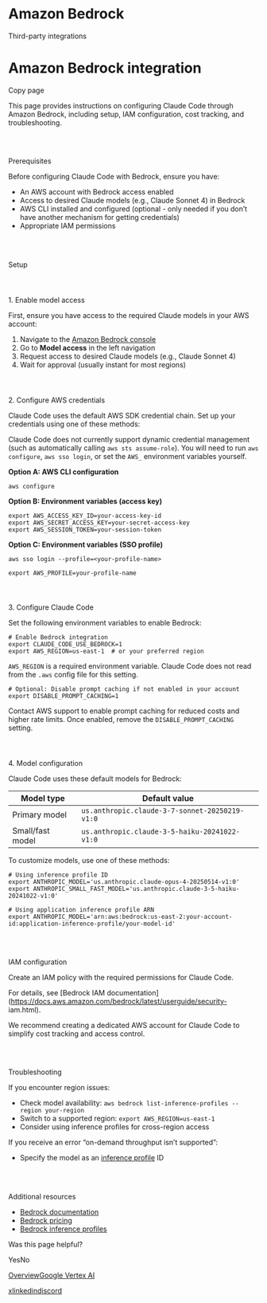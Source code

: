 # Amazon Bedrock

Third-party integrations

# Amazon Bedrock integration

Copy page

This page provides instructions on configuring Claude Code through Amazon
Bedrock, including setup, IAM configuration, cost tracking, and
troubleshooting.

##

​

Prerequisites

Before configuring Claude Code with Bedrock, ensure you have:

  * An AWS account with Bedrock access enabled
  * Access to desired Claude models (e.g., Claude Sonnet 4) in Bedrock
  * AWS CLI installed and configured (optional - only needed if you don’t have another mechanism for getting credentials)
  * Appropriate IAM permissions

##

​

Setup

###

​

1\. Enable model access

First, ensure you have access to the required Claude models in your AWS
account:

  1. Navigate to the [Amazon Bedrock console](https://console.aws.amazon.com/bedrock/)
  2. Go to **Model access** in the left navigation
  3. Request access to desired Claude models (e.g., Claude Sonnet 4)
  4. Wait for approval (usually instant for most regions)

###

​

2\. Configure AWS credentials

Claude Code uses the default AWS SDK credential chain. Set up your credentials
using one of these methods:

Claude Code does not currently support dynamic credential management (such as
automatically calling `aws sts assume-role`). You will need to run `aws
configure`, `aws sso login`, or set the `AWS_` environment variables yourself.

**Option A: AWS CLI configuration**

    
    
    aws configure
    

**Option B: Environment variables (access key)**

    
    
    export AWS_ACCESS_KEY_ID=your-access-key-id
    export AWS_SECRET_ACCESS_KEY=your-secret-access-key
    export AWS_SESSION_TOKEN=your-session-token
    

**Option C: Environment variables (SSO profile)**

    
    
    aws sso login --profile=<your-profile-name>
    
    export AWS_PROFILE=your-profile-name
    

###

​

3\. Configure Claude Code

Set the following environment variables to enable Bedrock:

    
    
    # Enable Bedrock integration
    export CLAUDE_CODE_USE_BEDROCK=1
    export AWS_REGION=us-east-1  # or your preferred region
    

`AWS_REGION` is a required environment variable. Claude Code does not read
from the `.aws` config file for this setting.

    
    
    # Optional: Disable prompt caching if not enabled in your account
    export DISABLE_PROMPT_CACHING=1
    

Contact AWS support to enable prompt caching for reduced costs and higher rate
limits. Once enabled, remove the `DISABLE_PROMPT_CACHING` setting.

###

​

4\. Model configuration

Claude Code uses these default models for Bedrock:

Model type| Default value  
---|---  
Primary model| `us.anthropic.claude-3-7-sonnet-20250219-v1:0`  
Small/fast model| `us.anthropic.claude-3-5-haiku-20241022-v1:0`  
  
To customize models, use one of these methods:

    
    
    # Using inference profile ID
    export ANTHROPIC_MODEL='us.anthropic.claude-opus-4-20250514-v1:0'
    export ANTHROPIC_SMALL_FAST_MODEL='us.anthropic.claude-3-5-haiku-20241022-v1:0'
    
    # Using application inference profile ARN
    export ANTHROPIC_MODEL='arn:aws:bedrock:us-east-2:your-account-id:application-inference-profile/your-model-id'
    

##

​

IAM configuration

Create an IAM policy with the required permissions for Claude Code.

For details, see [Bedrock IAM
documentation](https://docs.aws.amazon.com/bedrock/latest/userguide/security-
iam.html).

We recommend creating a dedicated AWS account for Claude Code to simplify cost
tracking and access control.

##

​

Troubleshooting

If you encounter region issues:

  * Check model availability: `aws bedrock list-inference-profiles --region your-region`
  * Switch to a supported region: `export AWS_REGION=us-east-1`
  * Consider using inference profiles for cross-region access

If you receive an error “on-demand throughput isn’t supported”:

  * Specify the model as an [inference profile](https://docs.aws.amazon.com/bedrock/latest/userguide/inference-profiles-support.html) ID

##

​

Additional resources

  * [Bedrock documentation](https://docs.aws.amazon.com/bedrock/)
  * [Bedrock pricing](https://aws.amazon.com/bedrock/pricing/)
  * [Bedrock inference profiles](https://docs.aws.amazon.com/bedrock/latest/userguide/inference-profiles-support.html)

Was this page helpful?

YesNo

[Overview](/en/docs/claude-code/third-party-integrations)[Google Vertex
AI](/en/docs/claude-code/google-vertex-ai)

[x](https://x.com/AnthropicAI)[linkedin](https://www.linkedin.com/company/anthropicresearch)[discord](https://www.anthropic.com/discord)

